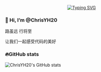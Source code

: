 <div align="center">
    <a href="https://git.io/typing-svg"><img align="center" src="https://readme-typing-svg.demolab.com?font=Fira+Code&pause=1000&random=false&width=435&lines=Hello+World!" alt="Typing SVG" /></a>
</div>

### 👋 Hi, I’m @ChrisYH20

  路虽远  行将至
  
  让我们一起感受代码的美好
  
### 🔥GitHub stats

![ChrisYH20's GitHub stats](https://github-readme-stats.vercel.app/api?username=ChrisYH20&theme=ambient_gradient&show_icons=true)
